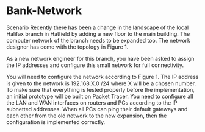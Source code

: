 # Bank-Network
Scenario
Recently there has been a change in the landscape of the local Halifax branch in Hatfield by adding a new floor to the main building. The computer network of the branch needs to be expanded too. The network designer has come with the topology in Figure 1.

As a new network engineer for this branch, you have been asked to assign the IP addresses and configure this small network for full connectivity.

You will need to configure the network according to Figure 1. The IP address is given to the network is 192.168.X.0 /24 where X will be a chosen number. To make sure that everything is tested properly before the implementation, an initial prototype will be built on Packet Tracer. You need to configure all the LAN and WAN interfaces on routers and PCs according to the IP subnetted addresses. When all PCs can ping their default gateways and each other from the old network to the new expansion, then the configuration is implemented correctly.
